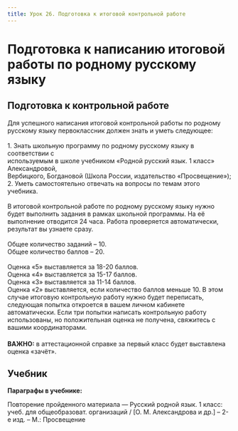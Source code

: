 ```yaml
---
title: Урок 26. Подготовка к итоговой контрольной работе
---
```


# Подготовка к написанию итоговой работы по родному русскому языку

## Подготовка к контрольной работе

<div>Для успешного написания итоговой контрольной работы по родному русскому языку&nbsp;первоклассник должен знать и уметь следующее:</div>
<div>&nbsp;</div>
<div>1. Знать школьную программу по родному русскому языку в соответствии с</div>
<div>используемым в школе учебником &laquo;Родной русский язык. 1 класс&raquo; Александровой,</div>
<div>Вербицкого, Богдановой (Школа России, издательство &laquo;Просвещение&raquo;);</div>
<div>2. Уметь самостоятельно отвечать на вопросы по темам этого учебника.</div>
<div>&nbsp;</div>
<div>В итоговой контрольной работе по родному русскому языку нужно будет выполнить&nbsp;задания в рамках школьной программы. На её выполнение отводится 24 часа. Работа&nbsp;проверяется автоматически, результат вы узнаете сразу.</div>
<div>&nbsp;</div>
<div>Общее количество заданий &ndash; 10.</div>
<div>Общее количество баллов &ndash; 20.</div>
<div>&nbsp;</div>
<div>Оценка &laquo;5&raquo; выставляется за 18-20 баллов.</div>
<div>Оценка &laquo;4&raquo; выставляется за 15-17 баллов.</div>
<div>Оценка &laquo;3&raquo; выставляется за 11-14 баллов.</div>
<div>Оценка &laquo;2&raquo; выставляется, если количество баллов меньше 10. В этом случае итоговую контрольную работу нужно будет переписать, следующая попытка откроется в вашем личном кабинете автоматически. Если три попытки написать контрольную работу использованы, но положительная оценка не получена, свяжитесь с вашими координаторами.</div>
<div><span style="background-color: var(--app-gray-800); color: var(--app-gray-100); font-family: inherit; font-size: 1rem;">&nbsp;</span></div>
<div><strong>ВАЖНО:</strong> в аттестационной справке за первый класс будет выставлена оценка &laquo;зачёт&raquo;.</div>

## Учебник

<p><strong>Параграфы в учебнике:</strong></p>
<p>Повторение пройденного материала &mdash; <span style="font-weight: 400;">Русский родной язык. 1 класс: учеб. для общеобразоват. организаций / [О. М. Александрова и др.] &ndash; 2-е изд. &ndash; М.: Просвещение</span></p>
<h3>&nbsp;</h3>